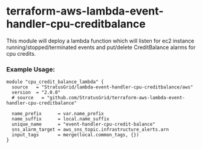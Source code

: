# terraform-aws-lambda-event-handler-cpu-creditbalance
This module will deploy a lambda function which will listen for ec2 instance running/stopped/terminated events and put/delete CreditBalance alarms for cpu credits.

### Example Usage:
```
module "cpu_credit_balance_lambda" {
  source   = "StratusGrid/lambda-event-handler-cpu-creditbalance/aws"
  version  = "2.0.0"
  # source   = "github.com/StratusGrid/terraform-aws-lambda-event-handler-cpu-creditbalance"

  name_prefix      = var.name_prefix
  name_suffix      = local.name_suffix
  unique_name      = "event-handler-cpu-credit-balance"
  sns_alarm_target = aws_sns_topic.infrastructure_alerts.arn
  input_tags       = merge(local.common_tags, {})
}
```
